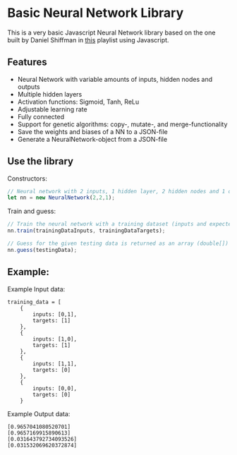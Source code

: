 # Basic Neural Network Library

This is a very basic Javascript Neural Network library based on the one built by Daniel Shiffman in [this](https://www.youtube.com/watch?v=XJ7HLz9VYz0&list=PLRqwX-V7Uu6aCibgK1PTWWu9by6XFdCfh) playlist using Javascript.


## Features

- Neural Network with variable amounts of inputs, hidden nodes and outputs
- Multiple hidden layers
- Activation functions: Sigmoid, Tanh, ReLu
- Adjustable learning rate
- Fully connected
- Support for genetic algorithms: copy-, mutate-, and merge-functionality
- Save the weights and biases of a NN to a JSON-file
- Generate a NeuralNetwork-object from a JSON-file

## Use the library

Constructors:
```javascript
// Neural network with 2 inputs, 1 hidden layer, 2 hidden nodes and 1 output
let nn = new NeuralNetwork(2,2,1);

```

Train and guess:
```javascript
// Train the neural network with a training dataset (inputs and expected outputs)
nn.train(trainingDataInputs, trainingDataTargets);

// Guess for the given testing data is returned as an array (double[])
nn.guess(testingData);
```

## Example:
Example Input data:
```
training_data = [
    {
        inputs: [0,1],
        targets: [1]
    },
    {
        inputs: [1,0],
        targets: [1]
    },
    {
        inputs: [1,1],
        targets: [0]
    },
    {
        inputs: [0,0],
        targets: [0]
    }
```

Example Output data:
```
[0.9657041080520701]
[0.9657169915890613]
[0.031643792734093526]
[0.031532069620372874]
```
